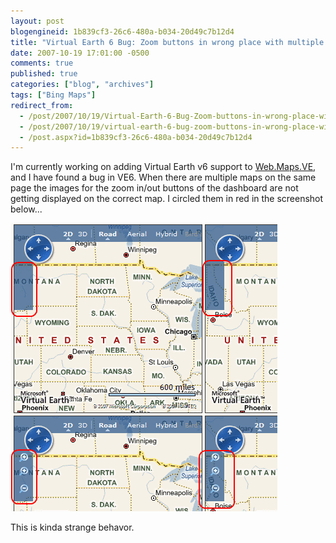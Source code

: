 ```yaml
---
layout: post
blogengineid: 1b839cf3-26c6-480a-b034-20d49c7b12d4
title: "Virtual Earth 6 Bug: Zoom buttons in wrong place with multiple maps on the same page"
date: 2007-10-19 17:01:00 -0500
comments: true
published: true
categories: ["blog", "archives"]
tags: ["Bing Maps"]
redirect_from: 
  - /post/2007/10/19/Virtual-Earth-6-Bug-Zoom-buttons-in-wrong-place-with-multiple-maps-on-the-same-page
  - /post/2007/10/19/virtual-earth-6-bug-zoom-buttons-in-wrong-place-with-multiple-maps-on-the-same-page
  - /post.aspx?id=1b839cf3-26c6-480a-b034-20d49c7b12d4
---
```

<!-- more -->


I&#39;m currently working on adding Virtual Earth v6 support to <a href="http://simplovation.com/Page/WebMapsVE.aspx">Web.Maps.VE</a>, and I have found a bug in VE6. When there are multiple maps on the same page the images for the zoom in/out buttons of the dashboard are not getting displayed on the correct map. I circled them in red in the screenshot below...



<img src="/images/posts/VE6Bug_MultipleMapsOnPage.png" alt="" />



This is kinda strange behavor.

